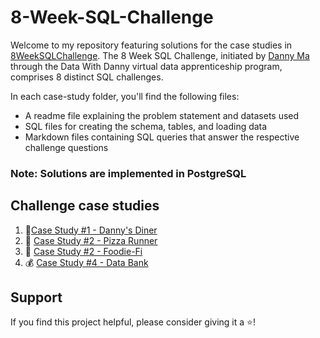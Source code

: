 # 8-Week-SQL-Challenge

Welcome to my repository featuring solutions for the case studies in [8WeekSQLChallenge](https://8weeksqlchallenge.com/). The 8 Week SQL Challenge, initiated by [Danny Ma](https://www.datawithdanny.com/) through the Data With Danny virtual data apprenticeship program, comprises 8 distinct SQL challenges.

In each case-study folder, you'll find the following files:

* A readme file explaining the problem statement and datasets used
* SQL files for creating the schema, tables, and loading data
* Markdown files containing SQL queries that answer the respective challenge questions

### Note: Solutions are implemented in PostgreSQL


## Challenge case studies

1. :ramen:[Case Study #1 - Danny's Diner](./Case%20Study%20%231%20-%20Danny's%20Diner/README.md)
2. :pizza: [Case Study #2 - Pizza Runner](./Case%20Study%20%232%20-%20Pizza%20Runner/README.md)
3. :avocado: [Case Study #2 - Foodie-Fi](./Case%20Study%20%233%20-%20Foodie-Fi/README.md)
4. :moneybag: [Case Study #4 - Data Bank](./Case%20Study%20%234%20-%20Data%20Bank/README.md)

## Support

If you find this project helpful, please consider giving it a ⭐️!